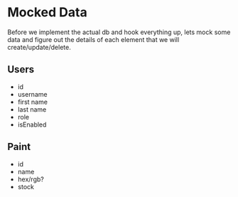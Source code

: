 # Mocked Data

Before we implement the actual db and hook everything up, lets mock some data and figure out the details of each element that we will create/update/delete.

## Users

* id
* username
* first name
* last name
* role
* isEnabled

## Paint

* id
* name
* hex/rgb?
* stock